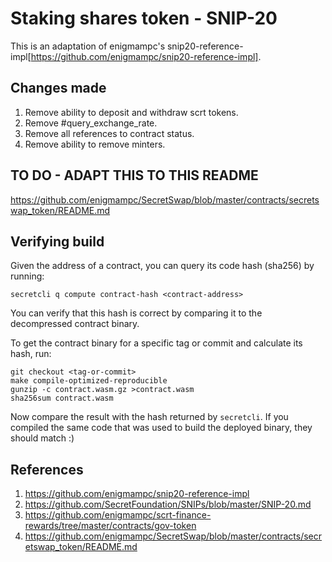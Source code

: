 # Staking shares token - SNIP-20

This is an adaptation of enigmampc's snip20-reference-impl[https://github.com/enigmampc/snip20-reference-impl].

## Changes made

1. Remove ability to deposit and withdraw scrt tokens.
2. Remove #query_exchange_rate.
3. Remove all references to contract status.
4. Remove ability to remove minters.

## TO DO - ADAPT THIS TO THIS README

https://github.com/enigmampc/SecretSwap/blob/master/contracts/secretswap_token/README.md

## Verifying build

Given the address of a contract, you can query its code hash (sha256) by running:
```
secretcli q compute contract-hash <contract-address>
```

You can verify that this hash is correct by comparing it to the decompressed
contract binary.

To get the contract binary for a specific tag or commit and calculate its hash,
run:
```
git checkout <tag-or-commit>
make compile-optimized-reproducible
gunzip -c contract.wasm.gz >contract.wasm
sha256sum contract.wasm
```

Now compare the result with the hash returned by `secretcli`.
If you compiled the same code that was used to build the deployed binary,
they should match :)

## References

1. https://github.com/enigmampc/snip20-reference-impl
2. https://github.com/SecretFoundation/SNIPs/blob/master/SNIP-20.md
3. https://github.com/enigmampc/scrt-finance-rewards/tree/master/contracts/gov-token
4. https://github.com/enigmampc/SecretSwap/blob/master/contracts/secretswap_token/README.md
